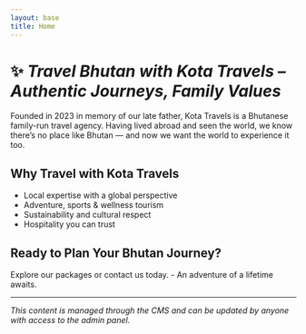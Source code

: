 ```yaml
---
layout: base
title: Home
---
```

# ✨ *Travel Bhutan with Kota Travels – Authentic Journeys, Family Values*

Founded in 2023 in memory of our late father, Kota Travels is a Bhutanese family-run travel agency. Having lived abroad and seen the world, we know there’s no place like Bhutan — and now we want the world to experience it too.

## Why Travel with Kota Travels

* Local expertise with a global perspective
* Adventure, sports & wellness tourism
* Sustainability and cultural respect
* Hospitality you can trust

## Ready to Plan Your Bhutan Journey?

Explore our packages or contact us today. - An adventure of a lifetime awaits.

- - -

*This content is managed through the CMS and can be updated by anyone with access to the admin panel.*
